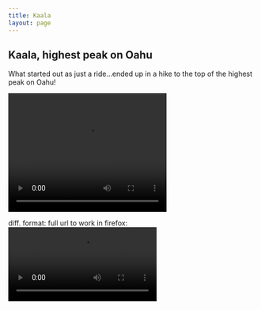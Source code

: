 ```yaml
---
title: Kaala
layout: page
---
```


## Kaala, highest peak on Oahu

What started out as just a ride...ended up in a hike to the top of the highest peak on Oahu!   
<p>
   <video width="320" height="240" controls>
  <source src="../images/ChinaCliffs1.MOV" type="video/mp4" autoplay="false" preload="none">
  

</video>
</p>
<p>
   diff. format:  full url to work in firefox:
   
<video controls>
  <source src="https://nswaswajim.github.io/lutembe/images/ChinaCliffs1.MOV" type="video/mp4" autoplay="false" preload="none">
 

</video>
